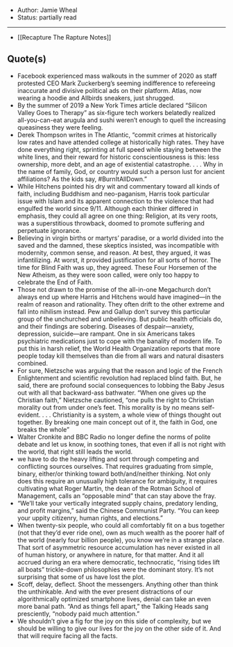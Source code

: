 
- Author: Jamie Wheal
- Status: partially read

---

- [[Recapture The Rapture Notes]]

## Quote(s)

- Facebook experienced mass walkouts in the summer of 2020 as staff protested CEO Mark Zuckerberg’s seeming indifference to refereeing inaccurate and divisive political ads on their platform. Atlas, now wearing a hoodie and Allbirds sneakers, just shrugged.
- By the summer of 2019 a New York Times article declared “Silicon Valley Goes to Therapy” as six-figure tech workers belatedly realized all-you-can-eat arugula and sushi weren’t enough to quell the increasing queasiness they were feeling.
- Derek Thompson writes in The Atlantic, “commit crimes at historically low rates and have attended college at historically high rates. They have done everything right, sprinting at full speed while staying between the white lines, and their reward for historic conscientiousness is this: less ownership, more debt, and an age of existential catastrophe. . . . Why in the name of family, God, or country would such a person lust for ancient affiliations? As the kids say, \#BurnItAllDown.”
- While Hitchens pointed his dry wit and commentary toward all kinds of faith, including Buddhism and neo-paganism, Harris took particular issue with Islam and its apparent connection to the violence that had engulfed the world since 9/11. Although each thinker differed in emphasis, they could all agree on one thing: Religion, at its very roots, was a superstitious throwback, doomed to promote suffering and perpetuate ignorance.
- Believing in virgin births or martyrs’ paradise, or a world divided into the saved and the damned, these skeptics insisted, was incompatible with modernity, common sense, and reason. At best, they argued, it was infantilizing. At worst, it provided justification for all sorts of horror. The time for Blind Faith was up, they agreed. These Four Horsemen of the New Atheism, as they were soon called, were only too happy to celebrate the End of Faith.
- Those not drawn to the promise of the all-in-one Megachurch don’t always end up where Harris and Hitchens would have imagined—in the realm of reason and rationality. They often drift to the other extreme and fall into nihilism instead. Pew and Gallup don’t survey this particular group of the unchurched and unbelieving. But public health officials do, and their findings are sobering. Diseases of despair—anxiety, depression, suicide—are rampant. One in six Americans takes psychiatric medications just to cope with the banality of modern life. To put this in harsh relief, the World Health Organization reports that more people today kill themselves than die from all wars and natural disasters combined.
- For sure, Nietzsche was arguing that the reason and logic of the French Enlightenment and scientific revolution had replaced blind faith. But, he said, there are profound social consequences to lobbing the Baby Jesus out with all that backward-ass bathwater. “When one gives up the Christian faith,” Nietzsche cautioned, “one pulls the right to Christian morality out from under one’s feet. This morality is by no means self-evident. . . . Christianity is a system, a whole view of things thought out together. By breaking one main concept out of it, the faith in God, one breaks the whole”
- Walter Cronkite and BBC Radio no longer define the norms of polite debate and let us know, in soothing tones, that even if all is not right with the world, that right still leads the world.
- we have to do the heavy lifting and sort through competing and conflicting sources ourselves. That requires graduating from simple, binary, either/or thinking toward both/and/neither thinking. Not only does this require an unusually high tolerance for ambiguity, it requires cultivating what Roger Martin, the dean of the Rotman School of Management, calls an “opposable mind” that can stay above the fray.
- “We’ll take your vertically integrated supply chains, predatory lending, and profit margins,” said the Chinese Communist Party. “You can keep your uppity citizenry, human rights, and elections.”
- When twenty-six people, who could all comfortably fit on a bus together (not that they’d ever ride one), own as much wealth as the poorer half of the world (nearly four billion people), you know we’re in a strange place. That sort of asymmetric resource accumulation has never existed in all of human history, or anywhere in nature, for that matter. And it all accrued during an era where democratic, technocratic, “rising tides lift all boats” trickle-down philosophies were the dominant story. It’s not surprising that some of us have lost the plot.
- Scoff, delay, deflect. Shoot the messengers. Anything other than think the unthinkable. And with the ever present distractions of our algorithmically optimized smartphone lives, denial can take an even more banal path. “And as things fell apart,” the Talking Heads sang presciently, “nobody paid much attention.”
- We shouldn’t give a fig for the joy on this side of complexity, but we should be willing to give our lives for the joy on the other side of it. And that will require facing all the facts.
